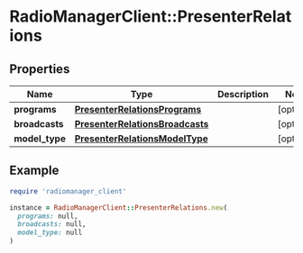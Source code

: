 # RadioManagerClient::PresenterRelations

## Properties

| Name | Type | Description | Notes |
| ---- | ---- | ----------- | ----- |
| **programs** | [**PresenterRelationsPrograms**](PresenterRelationsPrograms.md) |  | [optional] |
| **broadcasts** | [**PresenterRelationsBroadcasts**](PresenterRelationsBroadcasts.md) |  | [optional] |
| **model_type** | [**PresenterRelationsModelType**](PresenterRelationsModelType.md) |  | [optional] |

## Example

```ruby
require 'radiomanager_client'

instance = RadioManagerClient::PresenterRelations.new(
  programs: null,
  broadcasts: null,
  model_type: null
)
```

